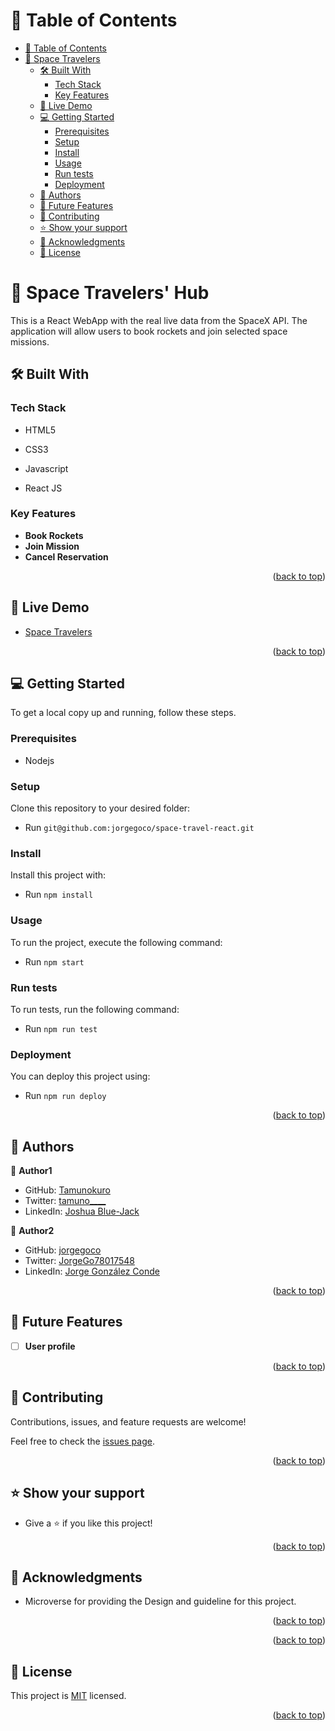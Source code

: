 
# 📗 Table of Contents

- [📗 Table of Contents](#-table-of-contents)
- [📖 Space Travelers](#-space-travelers-hub-)
  - [🛠 Built With ](#-built-with-)
    - [Tech Stack ](#tech-stack-)
    - [Key Features ](#key-features-)
  - [🚀 Live Demo ](#-live-demo-)
  - [💻 Getting Started ](#-getting-started-)
    - [Prerequisites](#prerequisites)
    - [Setup](#setup)
    - [Install](#install)
    - [Usage](#usage)
    - [Run tests](#run-tests)
    - [Deployment](#deployment)
  - [👥 Authors ](#-authors-)
  - [🔭 Future Features ](#-future-features-)
  - [🤝 Contributing ](#-contributing-)
  - [⭐️ Show your support ](#️-show-your-support-)
  - [🙏 Acknowledgments ](#-acknowledgments-)
  - [📝 License ](#-license-)

# 📖 Space Travelers' Hub <a name="about-project"></a>

This is a React WebApp with the real live data from the SpaceX API.  The application will allow users to book rockets and join selected space missions.

## 🛠 Built With <a name="built-with"></a>

### Tech Stack <a name="tech-stack"></a>

- HTML5

- CSS3

- Javascript

- React JS


### Key Features <a name="key-features"></a>

- **Book Rockets**
- **Join Mission**
- **Cancel Reservation**

<p align="right">(<a href="#readme-top">back to top</a>)</p>


## 🚀 Live Demo <a name="live-demo"></a>

- [Space Travelers](https://space-travelers-lhum.onrender.com/)

<p align="right">(<a href="#readme-top">back to top</a>)</p>

## 💻 Getting Started <a name="getting-started"></a>

To get a local copy up and running, follow these steps.

### Prerequisites
- Nodejs

### Setup

Clone this repository to your desired folder:
- Run `git@github.com:jorgegoco/space-travel-react.git`

### Install

Install this project with:

- Run `npm install`

### Usage

To run the project, execute the following command:

- Run `npm start`

### Run tests

To run tests, run the following command:

- Run `npm run test`

### Deployment

You can deploy this project using:

- Run `npm run deploy`

<p align="right">(<a href="#readme-top">back to top</a>)</p>

## 👥 Authors <a name="authors"></a>

👤 **Author1**

- GitHub: [Tamunokuro](https://github.com/Tamunokuro)
- Twitter: [tamuno____](https://twitter.com/tamuno____)
- LinkedIn: [Joshua Blue-Jack](https://linkedin.com/in/joshua-blue-jack)

👤 **Author2**

- GitHub: [jorgegoco](https://github.com/jorgegoco)
- Twitter: [JorgeGo78017548](https://twitter.com/JorgeGo78017548)
- LinkedIn: [Jorge González Conde](https://linkedin.com/in/jorgegoco/)

<p align="right">(<a href="#readme-top">back to top</a>)</p>


## 🔭 Future Features <a name="future-features"></a>

- [ ] **User profile**

<p align="right">(<a href="#readme-top">back to top</a>)</p>


## 🤝 Contributing <a name="contributing"></a>

Contributions, issues, and feature requests are welcome!

Feel free to check the [issues page](https://github.com/jorgegoco/space-travel-react/issues).

<p align="right">(<a href="#readme-top">back to top</a>)</p>

## ⭐️ Show your support <a name="support"></a>

- Give a ⭐️ if you like this project!

<p align="right">(<a href="#readme-top">back to top</a>)</p>


## 🙏 Acknowledgments <a name="acknowledgements"></a>

- Microverse for providing the Design and guideline for this project.

<p align="right">(<a href="#readme-top">back to top</a>)</p>


<p align="right">(<a href="#readme-top">back to top</a>)</p>


## 📝 License <a name="license"></a>

This project is [MIT](./MIT.md) licensed.


<p align="right">(<a href="#readme-top">back to top</a>)</p>
